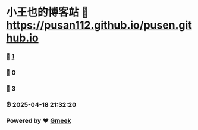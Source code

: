 # 小王也的博客站 :link: https://pusan112.github.io/pusen.github.io 
### :page_facing_up: [1](https://pusan112.github.io/pusen.github.io/tag.html) 
### :speech_balloon: 0 
### :hibiscus: 3 
### :alarm_clock: 2025-04-18 21:32:20 
### Powered by :heart: [Gmeek](https://github.com/Meekdai/Gmeek)
